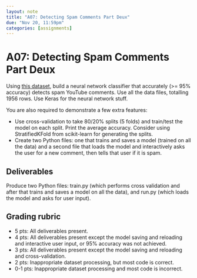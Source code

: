 ```yaml
---
layout: note
title: "A07: Detecting Spam Comments Part Deux"
due: "Nov 20, 11:59pm"
categories: [assignments]
---
```


# A07: Detecting Spam Comments Part Deux

Using [this dataset](https://archive.ics.uci.edu/ml/datasets/YouTube+Spam+Collection), build a neural network classifier that accurately (>= 95% accuracy) detects spam YouTube comments. Use all the data files, totalling 1956 rows. Use Keras for the neural network stuff.

You are also required to demonstrate a few extra features:

- Use cross-validation to take 80/20% splits (5 folds) and train/test the model on each split. Print the average accuracy. Consider using StratifiedKFold from scikit-learn for generating the splits.
- Create two Python files: one that trains and saves a model (trained on all the data) and a second file that loads the model and interactively asks the user for a new comment, then tells that user if it is spam.

## Deliverables

Produce two Python files: train.py (which performs cross validation and after that trains and saves a model on all the data), and run.py (which loads the model and asks for user input).

## Grading rubric

- 5 pts: All deliverables present.
- 4 pts: All deliverables present except the model saving and reloading and interactive user input, or 95% accuracy was not achieved.
- 3 pts: All deliverables present except the model saving and reloading and cross-validation.
- 2 pts: Inappropriate dataset processing, but most code is correct.
- 0-1 pts: Inappropriate dataset processing and most code is incorrect.


